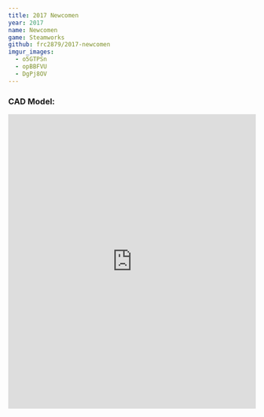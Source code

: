 ```yaml
---
title: 2017 Newcomen
year: 2017
name: Newcomen
game: Steamworks
github: frc2879/2017-newcomen
imgur_images:
  - o5GTPSn
  - opBBFVU
  - DgPj8OV
---
```


<h3>CAD Model:</h3>

<iframe src="https://myhub.autodesk360.com/ue2b9fe2c/shares/public/SH7f1edQT22b515c761e999cc3414949e1ab?mode=embed" width="100%" height="600" allowfullscreen="true" webkitallowfullscreen="true" mozallowfullscreen="true"  frameborder="0"></iframe>